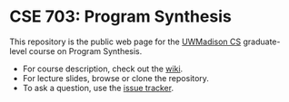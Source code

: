 # CSE 703: Program Synthesis

This repository is the public web page for the [UWMadison CS](https://www.cs.wisc.edu/) graduate-level course on Program Synthesis.

* For course description, check out the [wiki](https://github.com/lorisdanto/cs703-program-synthesis/wiki).
* For lecture slides, browse or clone the repository.
* To ask a question, use the [issue tracker](https://github.com/lorisdanto/cs703-program-synthesis/issues).

